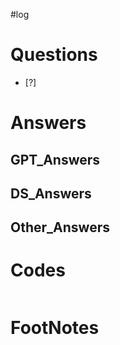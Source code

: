 #log 

# Questions

- [?] 


# Answers

## GPT_Answers


## DS_Answers


## Other_Answers


# Codes

```python

```



# FootNotes